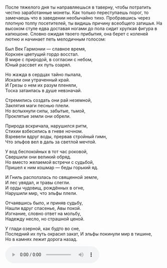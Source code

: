 После тяжелого дня ты направляешься в таверну, чтобы потратить честно заработанные монеты. Как только переступаешь порог, то замечаешь что в заведении необычайно тихо. Пробравшись через плотную толпу посетителей, ты видишь причину всеобщего затишья. На высоком стуле едва доставая ногами до пола сидит хрупкая фигура в капюшоне. Словно ожидая твоего прибытия, она берет с коленей лютню и начинает петь мелодичным голосом:

Был Век Гармонии — славное время,  
Коркхен цветущий гордо восстал.  
В мире с природой, в согласии с небом,  
Юный рассвет их путь озарял.

Но жажда в сердцах тайно пылала,  
Искали они утраченный край.  
И Грезы о нем их разум пленяли,  
Тоска затаилась в душе невзначай.

Стремились создать они рай неземной,  
Заклятия маги песнью плели.  
Но вспыхнули силы, забытые, тьмой,  
Проклятые земли они обрели.

Природа вскричала, нарушился ритм,  
Стихии взбесились в гневе ночном.  
Взревели вдруг воды, прервав стройный гимн,  
Что эльфов вел в даль за светлой мечтой.

У вод беспокойных в тот час роковой,  
Свершили они великий обряд.  
Но вместо желаемой встречи с судьбой,  
Пришел к ним кошмар — беды горький яд.

И Гниль расползлась по священной земле,  
И лес увядал, и травы слегли.  
И орды чудовищ, рождённых в огне,  
Нарушили мир, что эльфы плели.

Отчаявшись было, и приняв судьбу,  
Нашли вдруг спасенье, Авы покой.  
Изгнание, словно ответ на мольбу,  
Надежду несло, но страшной ценой.

У глади озерной, как будто во сне,  
Последний их путь окрасил закат,
И эльфы покинули мир в тишине,  
Но в камнях лежит дорога назад.

![type:audio](./music/Песнь%20о%20Веке%20Гармонии.mp3)